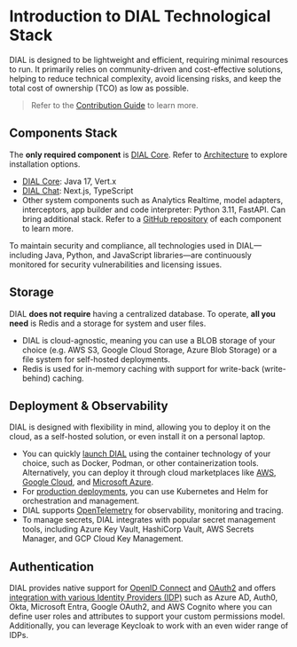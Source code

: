 # Introduction to DIAL Technological Stack

DIAL is designed to be lightweight and efficient, requiring minimal resources to run. It primarily relies on community-driven and cost-effective solutions, helping to reduce technical complexity, avoid licensing risks, and keep the total cost of ownership (TCO) as low as possible.

> Refer to the [Contribution Guide](https://github.com/epam/ai-dial/blob/main/CONTRIBUTING.md) to learn more.

## Components Stack

The **only required component** is [DIAL Core](https://github.com/epam/ai-dial-core). Refer to [Architecture](/docs/platform/0.architecture-and-concepts/2.architecture.md) to explore installation options.

* [DIAL Core](https://github.com/epam/ai-dial-core): Java 17, Vert.x
* [DIAL Chat](https://github.com/epam/ai-dial-chat): Next.js, TypeScript
* Other system components such as Analytics Realtime, model adapters, interceptors, app builder and code interpreter: Python 3.11, FastAPI. Can bring additional stack. Refer to a [GitHub repository](https://dialx.ai/open-source) of each component to learn more.

To maintain security and compliance, all technologies used in DIAL—including Java, Python, and JavaScript libraries—are continuously monitored for security vulnerabilities and licensing issues.

## Storage

DIAL **does not require** having a centralized database. To operate, **all you need** is Redis and a storage for system and user files.

* DIAL is cloud-agnostic, meaning you can use a BLOB storage of your choice (e.g. AWS S3, Google Cloud Storage, Azure Blob Storage) or a file system for self-hosted deployments.
* Redis is used for in-memory caching with support for write-back (write-behind) caching.

## Deployment & Observability

DIAL is designed with flexibility in mind, allowing you to deploy it on the cloud, as a self-hosted solution, or even install it on a personal laptop.

* You can quickly [launch DIAL](/docs/quick-start.md) using the container technology of your choice, such as Docker, Podman, or other containerization tools. Alternatively, you can deploy it through cloud marketplaces like [AWS](https://aws.amazon.com/marketplace/pp/prodview-zx4u372lqvtfi?sr=0-1&ref_=beagle&applicationId=AWSMPContessa), [Google Cloud](https://console.cloud.google.com/marketplace/product/epam-mp-dial/epam-ai-dial?project=forward-garden-440215-u2), and [Microsoft Azure](https://azuremarketplace.microsoft.com/en-us/marketplace/apps/epam-2436412.epam_dial?tab=Overview). 
* For [production deployments](https://github.com/epam/ai-dial-helm/tree/main/charts/dial/examples/generic/simple), you can use Kubernetes and Helm for orchestration and management.
* DIAL supports [OpenTelemetry](https://opentelemetry.io/) for observability, monitoring and tracing.
* To manage secrets, DIAL integrates with popular secret management tools, including Azure Key Vault, HashiCorp Vault, AWS Secrets Manager, and GCP Cloud Key Management.

## Authentication

DIAL provides native support for [OpenID Connect](https://openid.net/developers/how-connect-works/) and [OAuth2](https://oauth.net/2/) and offers [integration with various Identity Providers (IDP)](/docs/tutorials/2.devops/2.auth-and-access-control/3.configure-idps/0.overview.md) such as Azure AD, Auth0, Okta, Microsoft Entra, Google OAuth2, and AWS Cognito where you can define user roles and attributes to support your custom permissions model. Additionally, you can leverage Keycloak to work with an even wider range of IDPs.
